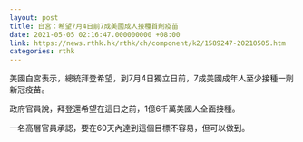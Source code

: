 ```yaml
---
layout: post
title: 白宮：希望7月4日前7成美國成人接種首劑疫苗
date: 2021-05-05 02:16:47.000000000 +08:00
link: https://news.rthk.hk/rthk/ch/component/k2/1589247-20210505.htm
categories: rthk
---
```


美國白宮表示，總統拜登希望，到7月4日獨立日前，7成美國成年人至少接種一劑新冠疫苗。

政府官員說，拜登還希望在這日之前，1億6千萬美國人全面接種。

一名高層官員承認，要在60天內達到這個目標不容易，但可以做到。
